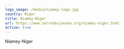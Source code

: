 ```yaml
---
logo_image: /media/niamey-logo.jpg
country: Niger
title: Niamey-Niger
url: https://www.terredesjeunes.org/niamey-niger.html
active: true
---
```

Niamey-Niger
